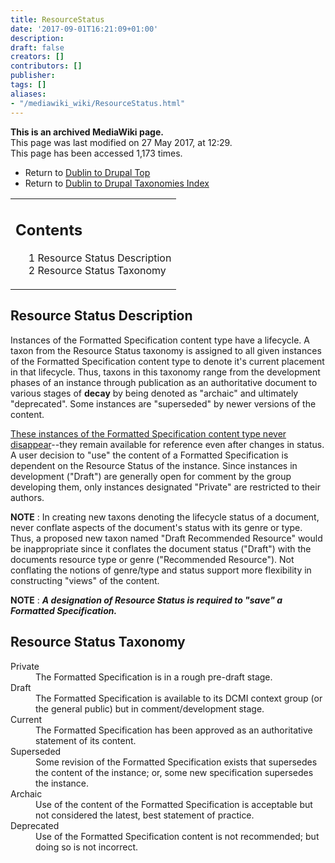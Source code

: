 ```yaml
---
title: ResourceStatus
date: '2017-09-01T16:21:09+01:00'
description: 
draft: false
creators: []
contributors: []
publisher: 
tags: []
aliases:
- "/mediawiki_wiki/ResourceStatus.html"
---
```


 **This is an archived MediaWiki page.**  
This page was last modified on 27 May 2017, at 12:29.  
This page has been accessed 1,173 times.

- Return to [Dublin to Drupal Top](/mediawiki_wiki/DublinToDrupal_Project.md)
- Return to [Dublin to Drupal Taxonomies Index](/mediawiki_wiki/DublinToDrupal_Project#Taxonomies.md)

<table id="toc" class="toc">
  <tr>
    <td>
      <div id="toctitle">
        <h2>Contents</h2>
      </div>
      <ul>
        <li class="toclevel-1 tocsection-1"><a href="#Resource_Status_Description"><span class="tocnumber">1</span> <span class="toctext">Resource Status Description</span></a></li>
        <li class="toclevel-1 tocsection-2"><a href="#Resource_Status_Taxonomy"><span class="tocnumber">2</span> <span class="toctext">Resource Status Taxonomy</span></a></li>
      </ul>
    </td>
  </tr>
</table>


## Resource Status Description 

Instances of the Formatted Specification content type have a lifecycle. A taxon from the Resource Status taxonomy is assigned to all given instances of the Formatted Specification content type to denote it's current placement in that lifecycle. Thus, taxons in this taxonomy range from the development phases of an instance through publication as an authoritative document to various stages of **decay** by being denoted as "archaic" and ultimately "deprecated". Some instances are "superseded" by newer versions of the content.

<u>These instances of the Formatted Specification content type never disappear</u>--they remain available for reference even after changes in status. A user decision to "use" the content of a Formatted Specification is dependent on the Resource Status of the instance. Since instances in development ("Draft") are generally open for comment by the group developing them, only instances designated "Private" are restricted to their authors.

**NOTE** : In creating new taxons denoting the lifecycle status of a document, never conflate aspects of the document's status with its genre or type. Thus, a proposed new taxon named "Draft Recommended Resource" would be inappropriate since it conflates the document status ("Draft") with the documents resource type or genre ("Recommended Resource"). Not conflating the notions of genre/type and status support more flexibility in constructing "views" of the content.

**NOTE** : ***A designation of Resource Status is required to "save" a Formatted Specification.***

## Resource Status Taxonomy 
<dl>
<dt> Private
</dt>
<dd> The Formatted Specification is in a rough pre-draft stage.
</dd>
<dt> Draft
</dt>
<dd> The Formatted Specification is available to its DCMI context group (or the general public) but in comment/development stage. 
</dd>
<dt> Current
</dt>
<dd> The Formatted Specification has been approved as an authoritative statement of its content.
</dd>
<dt> Superseded
</dt>
<dd> Some revision of the Formatted Specification exists that supersedes the content of the instance; or, some new specification supersedes the instance.
</dd>
<dt> Archaic
</dt>
<dd> Use of the content of the Formatted Specification is acceptable but not considered the latest, best statement of practice.
</dd>
<dt> Deprecated
</dt>
<dd> Use of the Formatted Specification content is not recommended; but doing so is not incorrect.
</dd>
</dl>

